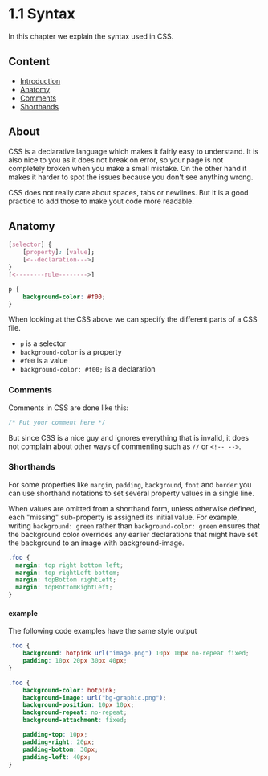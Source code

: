 # 1.1 Syntax

In this chapter we explain the syntax used in CSS.

## Content

- [Introduction](#introduction)
- [Anatomy](#anatomy)
- [Comments](#comments)
- [Shorthands](#shorthands)

## About

CSS is a declarative language which makes it fairly easy to understand. It is also nice to you as it does not break on error,
so your page is not completely broken when you make a small mistake. On the other hand it makes it harder to spot the issues
because you don't see anything wrong.

CSS does not really care about spaces, tabs or newlines. But it is a good practice to add those to make yout code more readable.

## Anatomy

```css
[selector] {
    [property]: [value];
    [<--declaration--->]
}
[<--------rule-------->]
```

```css
p {
    background-color: #f00;
}
```

When looking at the CSS above we can specify the different parts of a CSS file.

- `p` is a selector
- `background-color` is a property
- `#f00` is a value
- `background-color: #f00;` is a declaration

### Comments

Comments in CSS are done like this:

```css
/* Put your comment here */
```

But since CSS is a nice guy and ignores everything that is invalid, it does not complain about other ways of commenting
such as `//` or `<!-- -->`.

### Shorthands

For some properties like `margin`, `padding`, `background`, `font` and `border` you can use shorthand notations to set
several property values in a single line.

When values are omitted from a shorthand form, unless otherwise defined, each "missing" sub-property is assigned its initial value.
For example, writing `background: green` rather than `background-color: green` ensures that the background color overrides
any earlier declarations that might have set the background to an image with background-image.

```css
.foo {
  margin: top right bottom left;
  margin: top rightLeft bottom;
  margin: topBottom rightLeft;
  margin: topBottomRightLeft;
}
```

#### example

The following code examples have the same style output

```css
.foo {
	background: hotpink url("image.png") 10px 10px no-repeat fixed;
	padding: 10px 20px 30px 40px;
}
```

```css
.foo {
	background-color: hotpink;
	background-image: url("bg-graphic.png");
	background-position: 10px 10px;
	background-repeat: no-repeat;
	background-attachment: fixed;

	padding-top: 10px;
	padding-right: 20px;
	padding-bottom: 30px;
	padding-left: 40px;
}
```
